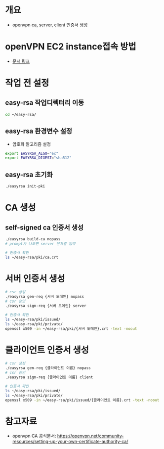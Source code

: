 # 개요
* openvpn ca, server, client 인증서 생성

# openVPN EC2 instance접속 방법
* [문서 링크](./connect_openvpn_ec2_instance.md)

# 작업 전 설정
## easy-rsa 작업디렉터리 이동
```bash
cd ~/easy-rsa/
```

## easy-rsa 환경변수 설정
* 암호화 알고리즘 설정
```bash
export EASYRSA_ALGO="ec"
export EASYRSA_DIGEST="sha512"
```

## easy-rsa 초기화
```bash
./easyrsa init-pki
```

# CA 생성
## self-signed ca 인증서 생성
```bash
./easyrsa build-ca nopass
# prompt가 나오면 server 문자열 입력
```

```bash
# 인증서 확인
ls ~/easy-rsa/pki/ca.crt
```

# 서버 인증서 생성
```bash
# csr 생성
./easyrsa gen-req {서버 도메인} nopass
# csr 승인
./easyrsa sign-req {서버 도메인} server
```

```bash
# 인증서 확인
ls ~/easy-rsa/pki/issued/
ls ~/easy-rsa/pki/private/
openssl x509 -in ~/easy-rsa/pki/{서버 도메인}.crt -text -noout
```

# 클라이언트 인증서 생성
```bash
# csr 생성
./easyrsa gen-req {클라이언트 이름} nopass
# csr 승인
./easyrsa sign-req {클라이언트 이름} client
```

```bash
# 인증서 확인
ls ~/easy-rsa/pki/issued/
ls ~/easy-rsa/pki/private/
openssl x509 -in ~/easy-rsa/pki/issued/{클라이언트 이름}.crt -text -noout
```

# 참고자료
* openvpn CA 공식문서: https://openvpn.net/community-resources/setting-up-your-own-certificate-authority-ca/
